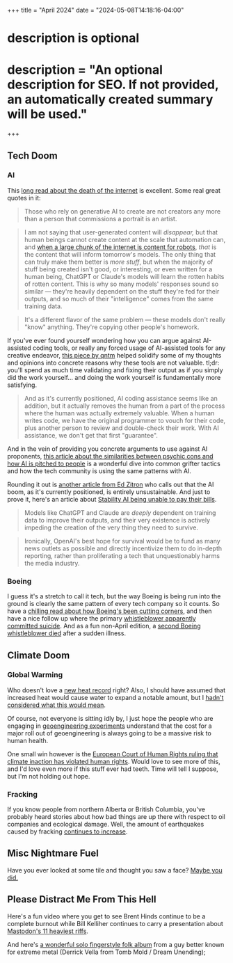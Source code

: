 +++
title = "April 2024"
date = "2024-05-08T14:18:16-04:00"

#
# description is optional
#
# description = "An optional description for SEO. If not provided, an automatically created summary will be used."

+++

## Tech Doom

### AI
This [long read about the death of the internet](https://www.wheresyoured.at/are-we-watching-the-internet-die/) is excellent. Some real great quotes in it:

>Those who rely on generative AI to create are not creators any more than a person that commissions a portrait is an artist.

>I am not saying that user-generated content will _disappear,_ but that human beings cannot create content at the scale that automation can, and [when a large chunk of the internet is content for robots](https://www.theverge.com/23753963/google-seo-shopify-small-business-ai?ref=wheresyoured.at), _that_ is the content that will inform tomorrow's models. The only thing that can truly make them better is _more stuff_, but when the majority of stuff being created isn't good, or interesting, or even written for a human being, ChatGPT or Claude's models will learn the rotten habits of rotten content. This is why so many models' responses sound so similar — they're heavily dependent on the stuff they're fed for their outputs, and so much of their "intelligence" comes from the same training data.

>It's a different flavor of the same problem — these models don't really "know" anything. They're copying other people's homework.

If you've ever found yourself wondering how you can argue against AI-assisted coding tools, or really any forced usage of AI-assisted tools for any creative endeavor, [this piece by qntm](https://qntm.org/assist) helped solidify some of my thoughts and opinions into concrete reasons why these tools are not valuable. tl;dr: you'll spend as much time validating and fixing their output as if you simply did the work yourself... and doing the work yourself is fundamentally more satisfying.

>And as it's currently positioned, AI coding assistance seems like an addition, but it actually removes the human from a part of the process where the human was actually extremely valuable. When a human writes code, we have the original programmer to vouch for their code, plus another person to review and double-check their work. With AI assistance, we don't get that first "guarantee".

And in the vein of providing you concrete arguments to use against AI proponents, [this article about the similarities between psychic cons and how AI is pitched to people](https://softwarecrisis.dev/letters/llmentalist/) is a wonderful dive into common grifter tactics and how the tech community is using the same patterns with AI.

Rounding it out is [another article from Ed Zitron](https://www.wheresyoured.at/bubble-trouble/) who calls out that the AI boom, as it's currently positioned, is entirely unsustainable. And just to prove it, here's an article about [Stability AI being unable to pay their bills](https://www.theregister.com/2024/04/03/stability_ai_bills/). 

>Models like ChatGPT and Claude are _deeply_ dependent on training data to improve their outputs, and their very existence is actively impeding the creation of the very thing they need to survive.

>Ironically, OpenAI's best hope for survival would be to fund as many news outlets as possible and directly incentivize them to do in-depth reporting, rather than proliferating a tech that unquestionably harms the media industry.

### Boeing

I guess it's a stretch to call it tech, but the way Boeing is being run into the ground is clearly the same pattern of every tech company so it counts. So have a [chilling read about how Boeing's been cutting corners](https://prospect.org/infrastructure/transportation/2024-03-28-suicide-mission-boeing/), and then have a nice follow up where the primary [whistleblower apparently committed suicide](https://prospect.org/justice/2024-03-14-strange-death-boeing-whistleblower/ ). And as a fun non-April edition, a [second Boeing whistleblower died](https://www.theguardian.com/business/article/2024/may/02/second-boeing-whistleblower-dies) after a sudden illness. 

## Climate Doom

### Global Warming

Who doesn't love a [new heat record](https://www.theguardian.com/global/2024/apr/09/tenth-consecutive-monthly-heat-record-alarms-confounds-climate-scientists) right? Also, I should have assumed that increased heat would cause water to expand a notable amount, but I [hadn't considered what this would mean](https://www.washingtonpost.com/climate-environment/interactive/2024/flooding-sea-level-rise-gulf-coast/?pwapi_token=eyJ0eXAiOiJKV1QiLCJhbGciOiJIUzI1NiJ9.eyJyZWFzb24iOiJnaWZ0IiwibmJmIjoxNzE0MzYzMjAwLCJpc3MiOiJzdWJzY3JpcHRpb25zIiwiZXhwIjoxNzE1NzQ1NTk5LCJpYXQiOjE3MTQzNjMyMDAsImp0aSI6IjU4NjRmNGRjLTJiYTItNDRiZS1iZTE5LTMzYWNiZTY2ZThjZCIsInVybCI6Imh0dHBzOi8vd3d3Lndhc2hpbmd0b25wb3N0LmNvbS9jbGltYXRlLWVudmlyb25tZW50L2ludGVyYWN0aXZlLzIwMjQvZmxvb2Rpbmctc2VhLWxldmVsLXJpc2UtZ3VsZi1jb2FzdC8ifQ.OfWJgBu-6RJGpDUux7a7Wp9azfRWUoy0ewRIJBCnr_Y&itid=gfta). 

Of course, not everyone is sitting idly by, I just hope the people who are engaging in [geoengineering experiments](https://www.nytimes.com/2024/04/02/climate/global-warming-clouds-solar-geoengineering.html?unlocked_article_code=1.qU0.Rk0a.1oG8mQhV_xIX&smid=url-share) understand that the cost for a major roll out of geoengineering is always going to be a massive risk to human health. 

One small win however is the [European Court of Human Rights ruling that climate inaction has violated human rights](https://www.bbc.com/news/science-environment-68768598). Would love to see more of this, and I'd love even more if this stuff ever had teeth. Time will tell I suppose, but I'm not holding out hope.

### Fracking

If you know people from northern Alberta or British Columbia, you've probably heard stories about how bad things are up there with respect to oil companies and ecological damage. Well, the amount of earthquakes caused by fracking [continues to increase](https://thetyee.ca/News/2024/04/26/Fracking-Quakes-Have-Surged-Fort-St-John/). 

## Misc Nightmare Fuel

Have you ever looked at some tile and thought you saw a face? [Maybe you did.](https://johnhawks.net/weblog/how-many-bathrooms-have-neandertals-in-the-tile/amp/)

## Please Distract Me From This Hell

Here's a fun video where you get to see Brent Hinds continue to be a complete burnout while Bill Kelliher continues to carry a presentation about [Mastodon's 11 heaviest riffs](https://www.youtube.com/watch?v=-IHeyHX4HLc).

And here's [a wonderful solo fingerstyle folk album](https://derrickanthonyvella.bandcamp.com/album/i-hardly-knew-me) from a guy better known for extreme metal (Derrick Vella from Tomb Mold / Dream Unending);